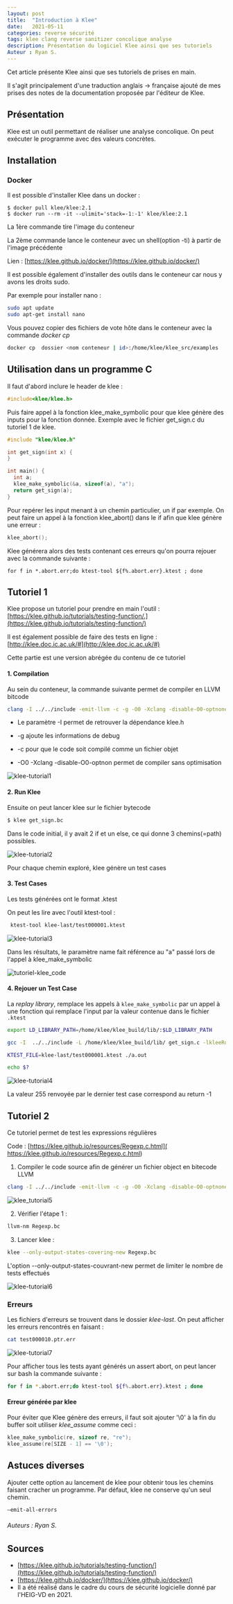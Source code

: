 ```yaml
---
layout: post
title:  "Introduction à Klee"
date:   2021-05-11 
categories: reverse sécurité
tags: klee clang reverse sanitizer concolique analyse
description: Présentation du logiciel Klee ainsi que ses tutoriels
Auteur : Ryan S.
---
```

Cet article présente Klee ainsi que ses tutoriels de prises en main. 

Il s'agit principalement d'une traduction anglais -> française ajouté de mes prises des notes de la documentation proposée par l'éditeur de Klee.

## Présentation

Klee est un outil permettant de réaliser une analyse concolique. On peut exécuter le programme avec des valeurs concrètes. 



## Installation

### Docker

Il est possible d'installer Klee dans un docker :

```
$ docker pull klee/klee:2.1
$ docker run --rm -it --ulimit='stack=-1:-1' klee/klee:2.1
```

La 1ère commande tire l'image du conteneur

La 2ème commande lance le conteneur avec un shell(option -ti) à partir de l'image précédente 

Lien : [https://klee.github.io/docker/](https://klee.github.io/docker/)

Il est possible également d'installer des outils dans le conteneur car nous y avons les droits sudo.

Par exemple pour installer nano :

```bash
sudo apt update
sudo apt-get install nano
```



Vous pouvez copier des fichiers de vote hôte dans le conteneur avec la commande *docker cp*

```bash
docker cp  dossier <nom conteneur | id>:/home/klee/klee_src/examples
```

## Utilisation dans un programme C

Il faut d'abord inclure le header de klee :

```c
#include<klee/klee.h>
```



Puis faire appel à la fonction klee_make_symbolic pour que klee génère des inputs pour la fonction donnée. Exemple avec le fichier get_sign.c du tutoriel 1 de klee.

```c
#include "klee/klee.h"

int get_sign(int x) {
} 

int main() {
  int a;
  klee_make_symbolic(&a, sizeof(a), "a");
  return get_sign(a);
} 
```



Pour repérer les input menant à un chemin particulier, un if par exemple. On peut faire un appel à la fonction klee_abort() dans le if afin que klee génère une erreur :

```c
klee_abort();
```



Klee générera alors des tests contenant ces erreurs qu'on pourra rejouer avec la commande suivante :

```
for f in *.abort.err;do ktest-tool ${f%.abort.err}.ktest ; done
```



## Tutoriel 1

Klee propose un tutoriel pour prendre en main l'outil : [https://klee.github.io/tutorials/testing-function/.](https://klee.github.io/tutorials/testing-function/)

Il est également possible de faire des tests en ligne : [http://klee.doc.ic.ac.uk/#](http://klee.doc.ic.ac.uk/#)

Cette partie est une version abrégée du contenu de ce tutoriel

#### 1. Compilation

Au sein du conteneur, la commande suivante permet de compiler en  LLVM bitcode 

```bash
clang -I ../../include -emit-llvm -c -g -O0 -Xclang -disable-O0-optnone get_sign.c
```

- Le paramètre -I permet de retrouver la dépendance klee.h

- -g ajoute les informations de debug
- -c pour que le code soit compilé comme un fichier objet
- -O0 -Xclang -disable-O0-optnon permet de compiler sans optimisation

![klee-tutorial1]({{site.url_complet}}\assets\article\klee\klee-tutorial1.JPG)



#### 2. Run Klee

Ensuite on peut lancer klee sur le fichier bytecode 

```bash
$ klee get_sign.bc
```

Dans le code initial, il y avait 2 if et un else, ce qui donne 3 chemins(=path) possibles.

![klee-tutorial2]({{site.url_complet}}\assets\article\klee\klee-tutorial2.JPG)

Pour chaque chemin exploré, klee génère un test cases

#### 3. Test Cases

Les tests générées ont le format .ktest

On peut les lire avec l'outil ktest-tool :  

```bash
 ktest-tool klee-last/test000001.ktest
```

![klee-tutorial3]({{site.url_complet}}\assets\article\klee\klee-tutorial3.JPG)

Dans les résultats, le paramètre name fait référence au "a" passé lors de l'appel à klee_make_symbolic

![tutoriel-klee_code]({{site.url_complet}}\assets\article\klee\tutoriel-klee_code.png)

#### 4. Rejouer un Test Case

La *replay library*, remplace les appels à  `klee_make_symbolic` par un appel à une fonction qui remplace l'input par la valeur contenue dans le fichier `.ktest`

```bash
export LD_LIBRARY_PATH=/home/klee/klee_build/lib/:$LD_LIBRARY_PATH
```

```bash
gcc -I  ../../include -L /home/klee/klee_build/lib/ get_sign.c -lkleeRuntest
```

```bash
KTEST_FILE=klee-last/test000001.ktest ./a.out
```

```bash
echo $?
```

![klee-tutorial4]({{site.url_complet}}\assets\article\klee\klee-tutorial4.JPG)

La valeur 255 renvoyée par le dernier test case correspond au return -1



## Tutoriel 2

Ce tutoriel permet de test les expressions régulières

Code : [https://klee.github.io/resources/Regexp.c.html]( https://klee.github.io/resources/Regexp.c.html)

1)  Compiler le code source afin de générer un fichier object en bitecode LLVM

```bash
clang -I ../../include -emit-llvm -c -g -O0 -Xclang -disable-O0-optnone Regexp.c
```

![klee_tutorial5]({{site.url_complet}}\assets\article\klee\klee-tutorial5.JPG)

2) Vérifier l'étape 1 :

```bash
llvm-nm Regexp.bc
```

3) Lancer klee :

```bash
klee --only-output-states-covering-new Regexp.bc
```

L'option --only-output-states-couvrant-new permet de limiter le nombre de tests effectués

![klee-tutorial6]({{site.url_complet}}\assets\article\klee\klee-tutorial6.JPG)



### Erreurs

Les fichiers d'erreurs se trouvent dans le dossier *klee-last*. On peut afficher les erreurs rencontrés en faisant :

```bash
cat test000010.ptr.err
```

![klee-tutorial7]({{site.url_complet}}\assets\article\klee\klee-tutorial7.JPG)

Pour afficher tous les tests ayant générés un assert abort, on peut lancer sur bash la commande suivante :

```bash
for f in *.abort.err;do ktest-tool ${f%.abort.err}.ktest ; done
```



#### Erreur générée par klee

Pour éviter que Klee génère des erreurs, il faut soit ajouter '\0' à la fin du buffer soit utiliser *klee_assume* comme ceci :

```c
klee_make_symbolic(re, sizeof re, "re");
klee_assume(re[SIZE - 1] == '\0');
```



## Astuces diverses

Ajouter cette option au lancement de klee pour obtenir tous les chemins faisant cracher un programme. Par défaut, klee ne conserve qu'un seul chemin.

```bash
–emit-all-errors 
```





###### Auteurs : Ryan S.

## Sources

- [https://klee.github.io/tutorials/testing-function/](https://klee.github.io/tutorials/testing-function/)
- [https://klee.github.io/docker/](https://klee.github.io/docker/)
- Il a été réalisé dans le cadre du cours de sécurité logicielle donné par l'HEIG-VD en 2021.

